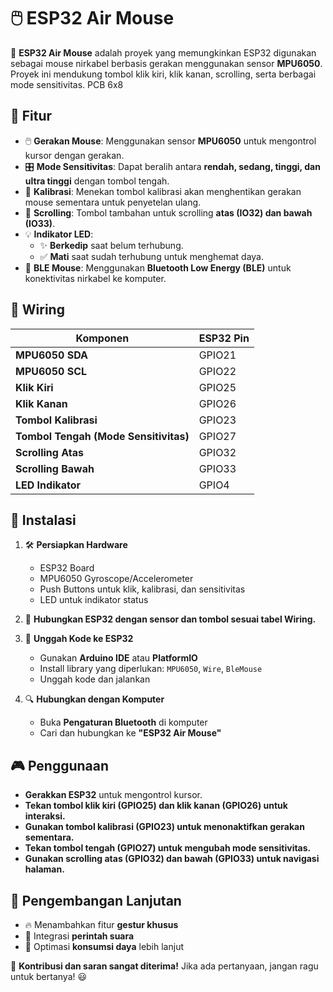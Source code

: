 # 🖱️ ESP32 Air Mouse

🚀 **ESP32 Air Mouse** adalah proyek yang memungkinkan ESP32 digunakan sebagai mouse nirkabel berbasis gerakan menggunakan sensor **MPU6050**. Proyek ini mendukung tombol klik kiri, klik kanan, scrolling, serta berbagai mode sensitivitas. PCB 6x8

## 📌 Fitur
- 🖱️ **Gerakan Mouse**: Menggunakan sensor **MPU6050** untuk mengontrol kursor dengan gerakan.
- 🎛 **Mode Sensitivitas**: Dapat beralih antara **rendah, sedang, tinggi, dan ultra tinggi** dengan tombol tengah.
- 🏁 **Kalibrasi**: Menekan tombol kalibrasi akan menghentikan gerakan mouse sementara untuk penyetelan ulang.
- 🔄 **Scrolling**: Tombol tambahan untuk scrolling **atas (IO32) dan bawah (IO33)**.
- 💡 **Indikator LED**:
  - ✨ **Berkedip** saat belum terhubung.
  - ✅ **Mati** saat sudah terhubung untuk menghemat daya.
- 🔵 **BLE Mouse**: Menggunakan **Bluetooth Low Energy (BLE)** untuk konektivitas nirkabel ke komputer.

## 🔧 Wiring
| Komponen | ESP32 Pin |
|----------|----------|
| **MPU6050 SDA** | GPIO21 |
| **MPU6050 SCL** | GPIO22 |
| **Klik Kiri** | GPIO25 |
| **Klik Kanan** | GPIO26 |
| **Tombol Kalibrasi** | GPIO23 |
| **Tombol Tengah (Mode Sensitivitas)** | GPIO27 |
| **Scrolling Atas** | GPIO32 |
| **Scrolling Bawah** | GPIO33 |
| **LED Indikator** | GPIO4 |

## 📜 Instalasi
1. 🛠️ **Persiapkan Hardware**
   - ESP32 Board
   - MPU6050 Gyroscope/Accelerometer
   - Push Buttons untuk klik, kalibrasi, dan sensitivitas
   - LED untuk indikator status

2. 🔗 **Hubungkan ESP32 dengan sensor dan tombol sesuai tabel Wiring.**

3. 📝 **Unggah Kode ke ESP32**
   - Gunakan **Arduino IDE** atau **PlatformIO**
   - Install library yang diperlukan: `MPU6050`, `Wire`, `BleMouse`
   - Unggah kode dan jalankan

4. 🔍 **Hubungkan dengan Komputer**
   - Buka **Pengaturan Bluetooth** di komputer
   - Cari dan hubungkan ke **"ESP32 Air Mouse"**

## 🎮 Penggunaan
- **Gerakkan ESP32** untuk mengontrol kursor.
- **Tekan tombol klik kiri (GPIO25) dan klik kanan (GPIO26) untuk interaksi.**
- **Gunakan tombol kalibrasi (GPIO23) untuk menonaktifkan gerakan sementara.**
- **Tekan tombol tengah (GPIO27) untuk mengubah mode sensitivitas.**
- **Gunakan scrolling atas (GPIO32) dan bawah (GPIO33) untuk navigasi halaman.**

## 🚀 Pengembangan Lanjutan
- 🔥 Menambahkan fitur **gestur khusus**
- 🎤 Integrasi **perintah suara**
- 🔋 Optimasi **konsumsi daya** lebih lanjut

📢 **Kontribusi dan saran sangat diterima!** Jika ada pertanyaan, jangan ragu untuk bertanya! 😃

